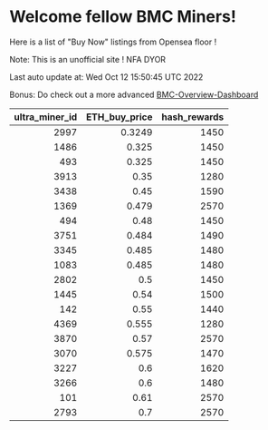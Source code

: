 # Welcome fellow BMC Miners!
Here is a list of "Buy Now" listings from Opensea floor !

Note: This is an unofficial site ! NFA DYOR

Last auto update at: Wed Oct 12 15:50:45 UTC 2022

Bonus: Do check out a more advanced [BMC-Overview-Dashboard](https://dune.com/defifunk/BMC-Overview-Dashboard)


|   ultra_miner_id |   ETH_buy_price |   hash_rewards |
|-----------------:|----------------:|---------------:|
|             2997 |          0.3249 |           1450 |
|             1486 |          0.325  |           1450 |
|              493 |          0.325  |           1450 |
|             3913 |          0.35   |           1280 |
|             3438 |          0.45   |           1590 |
|             1369 |          0.479  |           2570 |
|              494 |          0.48   |           1450 |
|             3751 |          0.484  |           1490 |
|             3345 |          0.485  |           1480 |
|             1083 |          0.485  |           1480 |
|             2802 |          0.5    |           1450 |
|             1445 |          0.54   |           1500 |
|              142 |          0.55   |           1440 |
|             4369 |          0.555  |           1280 |
|             3870 |          0.57   |           2570 |
|             3070 |          0.575  |           1470 |
|             3227 |          0.6    |           1620 |
|             3266 |          0.6    |           1480 |
|              101 |          0.61   |           2570 |
|             2793 |          0.7    |           2570 |